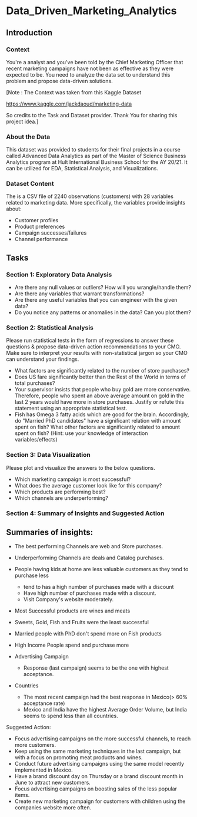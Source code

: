 # Data_Driven_Marketing_Analytics

## Introduction
### Context
  You're a analyst and you've been told by the Chief Marketing Officer that recent marketing campaigns have not been as effective as they were expected to be. You need to analyze the data set to understand this problem and propose data-driven solutions.

[Note : The Context was taken from this Kaggle Dataset <p> https://www.kaggle.com/jackdaoud/marketing-data</p> So credits to the Task and Dataset provider. Thank You for sharing this project idea.]

### About the Data
This dataset was provided to students for their final projects in a course called Advanced Data Analytics as part of the Master of Science Business Analytics program at Hult International Business School for the AY 20/21. It can be utilized for EDA, Statistical Analysis, and Visualizations.

### Dataset Content
The is a CSV file of 2240 observations (customers) with 28 variables related to marketing data. More specifically, the variables provide insights about:

* Customer profiles
* Product preferences
* Campaign successes/failures
* Channel performance

## Tasks

### Section 1: Exploratory Data Analysis

* Are there any null values or outliers? How will you wrangle/handle them?
* Are there any variables that warrant transformations?
* Are there any useful variables that you can engineer with the given data?
* Do you notice any patterns or anomalies in the data? Can you plot them?

### Section 2: Statistical Analysis

Please run statistical tests in the form of regressions to answer these questions & propose data-driven action recommendations to your CMO. Make sure to interpret your results with non-statistical jargon so your CMO can understand your findings.

* What factors are significantly related to the number of store purchases?
* Does US fare significantly better than the Rest of the World in terms of total purchases?
* Your supervisor insists that people who buy gold are more conservative. Therefore, people who spent an above average amount on gold in the last 2 years would have more in store purchases. Justify or refute this statement using an appropriate statistical test.
* Fish has Omega 3 fatty acids which are good for the brain. Accordingly, do "Married PhD candidates" have a significant relation with amount spent on fish? What other factors are significantly related to amount spent on fish? (Hint: use your knowledge of interaction variables/effects)

### Section 3: Data Visualization

Please plot and visualize the answers to the below questions.

* Which marketing campaign is most successful?
* What does the average customer look like for this company?
* Which products are performing best?
* Which channels are underperforming?

### Section 4: Summary of Insights and Suggested Action

## Summaries of insights:

   - The best performing Channels are web and Store purchases.
   - Underperforming Channels are deals and Catalog purchases.
    
    
 - People having kids at home are less valuable customers as they tend to purchase less
   - tend to has a high number of purchases made with a discount
   - Have high number of purchases made with a discount.
   - Visit Company's website moderately.
    
    
 - Most Successful products are wines and meats
 - Sweets, Gold, Fish and Fruits were the least successful
   
   
 - Married people with PhD don't spend more on Fish products
 - High Income People spend and purchase more


 - Advertising Campaign
   - Response (last campaign) seems to be the one with highest acceptance.


 - Countries
   - The most recent campaign had the best response in Mexico(> 60% acceptance rate)
   - Mexico and India have the highest Average Order Volume, but India seems to spend less than all countries.

Suggested Action:
    
   - Focus advertising campaigns on the more successful channels, to reach more customers.
   - Keep using the same marketing techniques in the last campaign, but with a focus on promoting meat products and wines.
   - Conduct future advertising campaigns using the same model recently implemented in Mexico.
   - Have a brand discount day on Thursday or a brand discount month in June to attract new customers. 
   - Focus advertising campaigns on boosting sales of the less popular items.
   - Create new marketing campaign for customers with children using the companies website more often.
